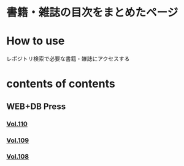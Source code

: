 # 書籍・雑誌の目次をまとめたページ

# How to use
レポジトリ検索で必要な書籍・雑誌にアクセスする

# contents of contents

## WEB+DB Press

### [Vol.110](/wdpress110)
### [Vol.109](/wdpress109)
### [Vol.108](/wdpress108)
